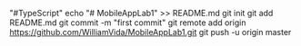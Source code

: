 "#TypeScript" 
echo "# MobileAppLab1" >> README.md
git init
git add README.md
git commit -m "first commit"
git remote add origin https://github.com/WilliamVida/MobileAppLab1.git
git push -u origin master
